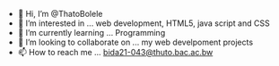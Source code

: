 - 👋 Hi, I’m @ThatoBolele
- 👀 I’m interested in ... web development, HTML5, java script and CSS
- 🌱 I’m currently learning ... Programming 
- 💞️ I’m looking to collaborate on ... my web develpoment projects
- 📫 How to reach me ... bida21-043@thuto.bac.ac.bw

<!---
ThatoBolele/ThatoBolele is a ✨ special ✨ repository because its `README.md` (this file) appears on your GitHub profile.
You can click the Preview link to take a look at your changes.
--->
